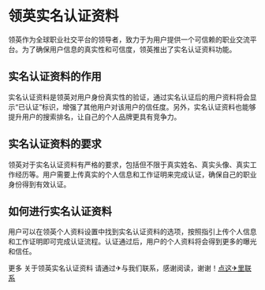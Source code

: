 # 领英实名认证资料

领英作为全球职业社交平台的领导者，致力于为用户提供一个可信赖的职业交流平台。为了确保用户信息的真实性和可信度，领英推出了实名认证资料功能。

## 实名认证资料的作用

实名认证资料是领英对用户身份真实性的验证，通过实名认证后的用户资料将会显示“已认证”标识，增强了其他用户对该用户的信任度。另外，实名认证资料也能够提升用户的搜索排名，让自己的个人品牌更具有竞争力。

## 实名认证资料的要求

领英对于实名认证资料有严格的要求，包括但不限于真实姓名、真实头像、真实工作经历等。用户需要上传真实的个人信息和工作证明来完成认证，确保自己的职业身份得到有效认证。

## 如何进行实名认证资料

用户可以在领英个人资料设置中找到实名认证资料的选项，按照指引上传个人信息和工作证明即可完成认证流程。认证通过后，用户的个人资料将会得到更多的曝光和信任。

更多 关于领英实名认证资料 请通过✈与我们联系，感谢阅读，谢谢！[点这✈里联系](https://ss.k02.cc)